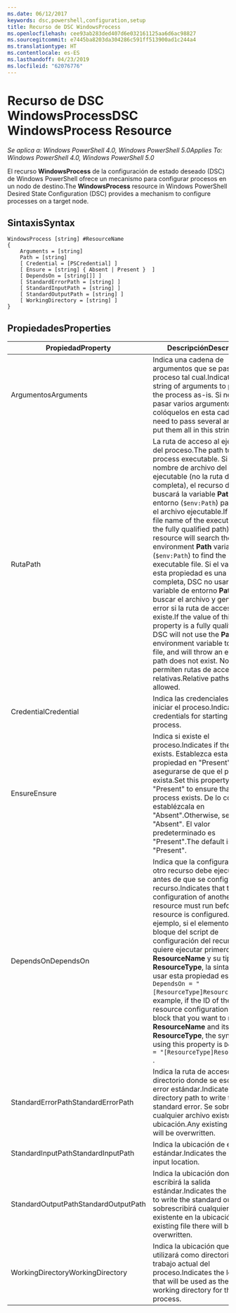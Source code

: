 ```yaml
---
ms.date: 06/12/2017
keywords: dsc,powershell,configuration,setup
title: Recurso de DSC WindowsProcess
ms.openlocfilehash: cee93ab283ded407d6e032161125aa6d6ac98827
ms.sourcegitcommit: e7445ba8203da304286c591ff513900ad1c244a4
ms.translationtype: HT
ms.contentlocale: es-ES
ms.lasthandoff: 04/23/2019
ms.locfileid: "62076776"
---
```

# <a name="dsc-windowsprocess-resource"></a><span data-ttu-id="56b31-103">Recurso de DSC WindowsProcess</span><span class="sxs-lookup"><span data-stu-id="56b31-103">DSC WindowsProcess Resource</span></span>

<span data-ttu-id="56b31-104">_Se aplica a: Windows PowerShell 4.0, Windows PowerShell 5.0_</span><span class="sxs-lookup"><span data-stu-id="56b31-104">_Applies To: Windows PowerShell 4.0, Windows PowerShell 5.0_</span></span>

<span data-ttu-id="56b31-105">El recurso **WindowsProcess** de la configuración de estado deseado (DSC) de Windows PowerShell ofrece un mecanismo para configurar procesos en un nodo de destino.</span><span class="sxs-lookup"><span data-stu-id="56b31-105">The **WindowsProcess** resource in Windows PowerShell Desired State Configuration (DSC) provides a mechanism to configure processes on a target node.</span></span>

## <a name="syntax"></a><span data-ttu-id="56b31-106">Sintaxis</span><span class="sxs-lookup"><span data-stu-id="56b31-106">Syntax</span></span>

```
WindowsProcess [string] #ResourceName
{
    Arguments = [string]
    Path = [string]
    [ Credential = [PSCredential] ]
    [ Ensure = [string] { Absent | Present }  ]
    [ DependsOn = [string[]] ]
    [ StandardErrorPath = [string] ]
    [ StandardInputPath = [string] ]
    [ StandardOutputPath = [string] ]
    [ WorkingDirectory = [string] ]
}
```

## <a name="properties"></a><span data-ttu-id="56b31-107">Propiedades</span><span class="sxs-lookup"><span data-stu-id="56b31-107">Properties</span></span>

| <span data-ttu-id="56b31-108">Propiedad</span><span class="sxs-lookup"><span data-stu-id="56b31-108">Property</span></span> | <span data-ttu-id="56b31-109">Descripción</span><span class="sxs-lookup"><span data-stu-id="56b31-109">Description</span></span> |
| --- | --- |
| <span data-ttu-id="56b31-110">Argumentos</span><span class="sxs-lookup"><span data-stu-id="56b31-110">Arguments</span></span>| <span data-ttu-id="56b31-111">Indica una cadena de argumentos que se pasa al proceso tal cual.</span><span class="sxs-lookup"><span data-stu-id="56b31-111">Indicates a string of arguments to pass to the process as-is.</span></span> <span data-ttu-id="56b31-112">Si necesita pasar varios argumentos, colóquelos en esta cadena.</span><span class="sxs-lookup"><span data-stu-id="56b31-112">If you need to pass several arguments, put them all in this string.</span></span>|
| <span data-ttu-id="56b31-113">Ruta</span><span class="sxs-lookup"><span data-stu-id="56b31-113">Path</span></span>| <span data-ttu-id="56b31-114">La ruta de acceso al ejecutable del proceso.</span><span class="sxs-lookup"><span data-stu-id="56b31-114">The path to the process executable.</span></span> <span data-ttu-id="56b31-115">Si este es el nombre de archivo del ejecutable (no la ruta de acceso completa), el recurso de DSC buscará la variable **Path** del entorno (`$env:Path`) para buscar el archivo ejecutable.</span><span class="sxs-lookup"><span data-stu-id="56b31-115">If this the file name of the executable (not the fully qualified path), the DSC resource will search the environment **Path** variable (`$env:Path`) to find the executable file.</span></span> <span data-ttu-id="56b31-116">Si el valor de esta propiedad es una ruta completa, DSC no usará la variable de entorno **Path** para buscar el archivo y generará un error si la ruta de acceso no existe.</span><span class="sxs-lookup"><span data-stu-id="56b31-116">If the value of this property is a fully qualified path, DSC will not use the **Path** environment variable to find the file, and will throw an error if the path does not exist.</span></span> <span data-ttu-id="56b31-117">No se permiten rutas de acceso relativas.</span><span class="sxs-lookup"><span data-stu-id="56b31-117">Relative paths are not allowed.</span></span>|
| <span data-ttu-id="56b31-118">Credential</span><span class="sxs-lookup"><span data-stu-id="56b31-118">Credential</span></span>| <span data-ttu-id="56b31-119">Indica las credenciales para iniciar el proceso.</span><span class="sxs-lookup"><span data-stu-id="56b31-119">Indicates the credentials for starting the process.</span></span>|
| <span data-ttu-id="56b31-120">Ensure</span><span class="sxs-lookup"><span data-stu-id="56b31-120">Ensure</span></span>| <span data-ttu-id="56b31-121">Indica si existe el proceso.</span><span class="sxs-lookup"><span data-stu-id="56b31-121">Indicates if the process exists.</span></span> <span data-ttu-id="56b31-122">Establezca esta propiedad en "Present" para asegurarse de que el proceso exista.</span><span class="sxs-lookup"><span data-stu-id="56b31-122">Set this property to "Present" to ensure that the process exists.</span></span> <span data-ttu-id="56b31-123">De lo contrario, establézcala en "Absent".</span><span class="sxs-lookup"><span data-stu-id="56b31-123">Otherwise, set it to "Absent".</span></span> <span data-ttu-id="56b31-124">El valor predeterminado es "Present".</span><span class="sxs-lookup"><span data-stu-id="56b31-124">The default is "Present".</span></span>|
| <span data-ttu-id="56b31-125">DependsOn</span><span class="sxs-lookup"><span data-stu-id="56b31-125">DependsOn</span></span> | <span data-ttu-id="56b31-126">Indica que la configuración de otro recurso debe ejecutarse antes de que se configure este recurso.</span><span class="sxs-lookup"><span data-stu-id="56b31-126">Indicates that the configuration of another resource must run before this resource is configured.</span></span> <span data-ttu-id="56b31-127">Por ejemplo, si el elemento ID del bloque del script de configuración del recurso que quiere ejecutar primero es **ResourceName** y su tipo es **ResourceType**, la sintaxis para usar esta propiedad es `DependsOn = "[ResourceType]ResourceName"`.</span><span class="sxs-lookup"><span data-stu-id="56b31-127">For example, if the ID of the resource configuration script block that you want to run first is **ResourceName** and its type is **ResourceType**, the syntax for using this property is `DependsOn = "[ResourceType]ResourceName"` .</span></span>|
| <span data-ttu-id="56b31-128">StandardErrorPath</span><span class="sxs-lookup"><span data-stu-id="56b31-128">StandardErrorPath</span></span>| <span data-ttu-id="56b31-129">Indica la ruta de acceso del directorio donde se escribirá el error estándar.</span><span class="sxs-lookup"><span data-stu-id="56b31-129">Indicates the directory path to write the standard error.</span></span> <span data-ttu-id="56b31-130">Se sobrescribirá cualquier archivo existente en la ubicación.</span><span class="sxs-lookup"><span data-stu-id="56b31-130">Any existing file there will be overwritten.</span></span>|
| <span data-ttu-id="56b31-131">StandardInputPath</span><span class="sxs-lookup"><span data-stu-id="56b31-131">StandardInputPath</span></span>| <span data-ttu-id="56b31-132">Indica la ubicación de entrada estándar.</span><span class="sxs-lookup"><span data-stu-id="56b31-132">Indicates the standard input location.</span></span>|
| <span data-ttu-id="56b31-133">StandardOutputPath</span><span class="sxs-lookup"><span data-stu-id="56b31-133">StandardOutputPath</span></span>| <span data-ttu-id="56b31-134">Indica la ubicación donde se escribirá la salida estándar.</span><span class="sxs-lookup"><span data-stu-id="56b31-134">Indicates the location to write the standard output.</span></span> <span data-ttu-id="56b31-135">Se sobrescribirá cualquier archivo existente en la ubicación.</span><span class="sxs-lookup"><span data-stu-id="56b31-135">Any existing file there will be overwritten.</span></span>|
| <span data-ttu-id="56b31-136">WorkingDirectory</span><span class="sxs-lookup"><span data-stu-id="56b31-136">WorkingDirectory</span></span>| <span data-ttu-id="56b31-137">Indica la ubicación que se utilizará como directorio de trabajo actual del proceso.</span><span class="sxs-lookup"><span data-stu-id="56b31-137">Indicates the location that will be used as the current working directory for the process.</span></span>|